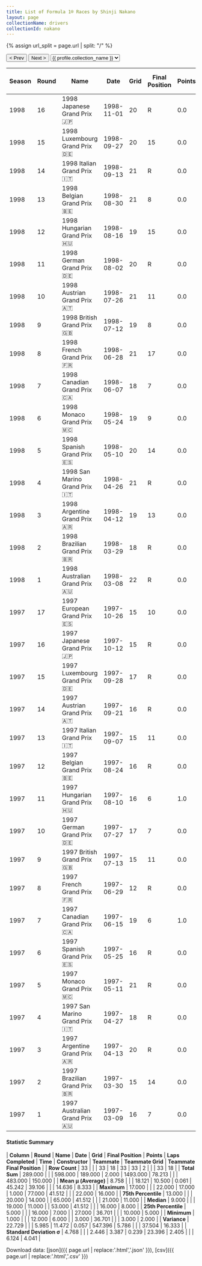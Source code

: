 ```yaml
---
title: List of Formula 1® Races by Shinji Nakano
layout: page
collectionName: drivers
collectionId: nakano
---
```


{% assign url_split = page.url | split: "/" %}
<div id="collection-navigation">
<button onclick="selector.options[selector.selectedIndex-1].value && (window.location = selector.options[selector.selectedIndex-1].value);">&lt; Prev</button>
<button onclick="selector.options[selector.selectedIndex+1].value && (window.location = selector.options[selector.selectedIndex+1].value);">Next &gt;</button>
<select id="selector" onchange="this.options[this.selectedIndex].value && (window.location = this.options[this.selectedIndex].value);">
  {% for collectionId in site.data[page.collectionName].refs %}
    {% if collectionId == page.collectionId %}
      {% assign selected = "selected" %}
    {% else %}
      {% assign selected = "" %}
    {% endif %}
    {% assign profile = site.data[page.collectionName][collectionId].profile %}
    <option value="/f1/{{ page.collectionName }}/{{ collectionId }}/{{ url_split[4] }}" {{ selected }}>{{ profile.collection_name }}</option>
  {% endfor %}
</select>
</div>

| Season | Round | Name | Date | Grid | Final Position | Points | Laps Completed | Time | Constructor | Teammate | Teammate Grid | Teammate Final Position |
|--|--|--|--|--|--|--|--|--|--|--|--|--|
| 1998 | 16 | 1998 Japanese Grand Prix 🇯🇵 | 1998-11-01 | 20 | R | 0.0 | 40 |   | Minardi 🇮🇹 | [Esteban Tuero 🇦🇷](/f1/drivers/tuero) | 21 | R |
| 1998 | 15 | 1998 Luxembourg Grand Prix 🇩🇪 | 1998-09-27 | 20 | 15 | 0.0 | 65 |   | Minardi 🇮🇹 | [Esteban Tuero 🇦🇷](/f1/drivers/tuero) | 21 | R |
| 1998 | 14 | 1998 Italian Grand Prix 🇮🇹 | 1998-09-13 | 21 | R | 0.0 | 13 |   | Minardi 🇮🇹 | [Esteban Tuero 🇦🇷](/f1/drivers/tuero) | 22 | 11 |
| 1998 | 13 | 1998 Belgian Grand Prix 🇧🇪 | 1998-08-30 | 21 | 8 | 0.0 | 39 |   | Minardi 🇮🇹 | [Esteban Tuero 🇦🇷](/f1/drivers/tuero) | 22 | R |
| 1998 | 12 | 1998 Hungarian Grand Prix 🇭🇺 | 1998-08-16 | 19 | 15 | 0.0 | 74 |   | Minardi 🇮🇹 | [Esteban Tuero 🇦🇷](/f1/drivers/tuero) | 21 | R |
| 1998 | 11 | 1998 German Grand Prix 🇩🇪 | 1998-08-02 | 20 | R | 0.0 | 36 |   | Minardi 🇮🇹 | [Esteban Tuero 🇦🇷](/f1/drivers/tuero) | 21 | 16 |
| 1998 | 10 | 1998 Austrian Grand Prix 🇦🇹 | 1998-07-26 | 21 | 11 | 0.0 | 70 |   | Minardi 🇮🇹 | [Esteban Tuero 🇦🇷](/f1/drivers/tuero) | 19 | R |
| 1998 | 9 | 1998 British Grand Prix 🇬🇧 | 1998-07-12 | 19 | 8 | 0.0 | 58 |   | Minardi 🇮🇹 | [Esteban Tuero 🇦🇷](/f1/drivers/tuero) | 18 | R |
| 1998 | 8 | 1998 French Grand Prix 🇫🇷 | 1998-06-28 | 21 | 17 | 0.0 | 65 |   | Minardi 🇮🇹 | [Esteban Tuero 🇦🇷](/f1/drivers/tuero) | 22 | R |
| 1998 | 7 | 1998 Canadian Grand Prix 🇨🇦 | 1998-06-07 | 18 | 7 | 0.0 | 68 |   | Minardi 🇮🇹 | [Esteban Tuero 🇦🇷](/f1/drivers/tuero) | 21 | R |
| 1998 | 6 | 1998 Monaco Grand Prix 🇲🇨 | 1998-05-24 | 19 | 9 | 0.0 | 76 |   | Minardi 🇮🇹 | [Esteban Tuero 🇦🇷](/f1/drivers/tuero) | 21 | R |
| 1998 | 5 | 1998 Spanish Grand Prix 🇪🇸 | 1998-05-10 | 20 | 14 | 0.0 | 63 |   | Minardi 🇮🇹 | [Esteban Tuero 🇦🇷](/f1/drivers/tuero) | 19 | 15 |
| 1998 | 4 | 1998 San Marino Grand Prix 🇮🇹 | 1998-04-26 | 21 | R | 0.0 | 27 |   | Minardi 🇮🇹 | [Esteban Tuero 🇦🇷](/f1/drivers/tuero) | 19 | 8 |
| 1998 | 3 | 1998 Argentine Grand Prix 🇦🇷 | 1998-04-12 | 19 | 13 | 0.0 | 69 |   | Minardi 🇮🇹 | [Esteban Tuero 🇦🇷](/f1/drivers/tuero) | 20 | R |
| 1998 | 2 | 1998 Brazilian Grand Prix 🇧🇷 | 1998-03-29 | 18 | R | 0.0 | 3 |   | Minardi 🇮🇹 | [Esteban Tuero 🇦🇷](/f1/drivers/tuero) | 19 | R |
| 1998 | 1 | 1998 Australian Grand Prix 🇦🇺 | 1998-03-08 | 22 | R | 0.0 | 8 |   | Minardi 🇮🇹 | [Esteban Tuero 🇦🇷](/f1/drivers/tuero) | 17 | R |
| 1997 | 17 | 1997 European Grand Prix 🇪🇸 | 1997-10-26 | 15 | 10 | 0.0 | 69 | +1:18.215 | Prost 🇫🇷 | [Olivier Panis 🇫🇷](/f1/drivers/panis) | 9 | 7 |
| 1997 | 16 | 1997 Japanese Grand Prix 🇯🇵 | 1997-10-12 | 15 | R | 0.0 | 22 |   | Prost 🇫🇷 | [Olivier Panis 🇫🇷](/f1/drivers/panis) | 10 | R |
| 1997 | 15 | 1997 Luxembourg Grand Prix 🇩🇪 | 1997-09-28 | 17 | R | 0.0 | 16 |   | Prost 🇫🇷 | [Olivier Panis 🇫🇷](/f1/drivers/panis) | 11 | 6 |
| 1997 | 14 | 1997 Austrian Grand Prix 🇦🇹 | 1997-09-21 | 16 | R | 0.0 | 57 |   | Prost 🇫🇷 | [Jarno Trulli 🇮🇹](/f1/drivers/trulli) | 3 | R |
| 1997 | 13 | 1997 Italian Grand Prix 🇮🇹 | 1997-09-07 | 15 | 11 | 0.0 | 53 | +1:03.327 | Prost 🇫🇷 | [Jarno Trulli 🇮🇹](/f1/drivers/trulli) | 16 | 10 |
| 1997 | 12 | 1997 Belgian Grand Prix 🇧🇪 | 1997-08-24 | 16 | R | 0.0 | 5 |   | Prost 🇫🇷 | [Jarno Trulli 🇮🇹](/f1/drivers/trulli) | 14 | 15 |
| 1997 | 11 | 1997 Hungarian Grand Prix 🇭🇺 | 1997-08-10 | 16 | 6 | 1.0 | 77 | +41.512 | Prost 🇫🇷 | [Jarno Trulli 🇮🇹](/f1/drivers/trulli) | 12 | 7 |
| 1997 | 10 | 1997 German Grand Prix 🇩🇪 | 1997-07-27 | 17 | 7 | 0.0 | 45 | +1:19.722 | Prost 🇫🇷 | [Jarno Trulli 🇮🇹](/f1/drivers/trulli) | 11 | 4 |
| 1997 | 9 | 1997 British Grand Prix 🇬🇧 | 1997-07-13 | 15 | 11 | 0.0 | 57 |   | Prost 🇫🇷 | [Jarno Trulli 🇮🇹](/f1/drivers/trulli) | 13 | 8 |
| 1997 | 8 | 1997 French Grand Prix 🇫🇷 | 1997-06-29 | 12 | R | 0.0 | 7 |   | Prost 🇫🇷 | [Jarno Trulli 🇮🇹](/f1/drivers/trulli) | 6 | 10 |
| 1997 | 7 | 1997 Canadian Grand Prix 🇨🇦 | 1997-06-15 | 19 | 6 | 1.0 | 54 | +36.701 | Prost 🇫🇷 | [Olivier Panis 🇫🇷](/f1/drivers/panis) | 10 | 11 |
| 1997 | 6 | 1997 Spanish Grand Prix 🇪🇸 | 1997-05-25 | 16 | R | 0.0 | 34 |   | Prost 🇫🇷 | [Olivier Panis 🇫🇷](/f1/drivers/panis) | 12 | 2 |
| 1997 | 5 | 1997 Monaco Grand Prix 🇲🇨 | 1997-05-11 | 21 | R | 0.0 | 36 |   | Prost 🇫🇷 | [Olivier Panis 🇫🇷](/f1/drivers/panis) | 12 | 4 |
| 1997 | 4 | 1997 San Marino Grand Prix 🇮🇹 | 1997-04-27 | 18 | R | 0.0 | 11 |   | Prost 🇫🇷 | [Olivier Panis 🇫🇷](/f1/drivers/panis) | 4 | 8 |
| 1997 | 3 | 1997 Argentine Grand Prix 🇦🇷 | 1997-04-13 | 20 | R | 0.0 | 49 |   | Prost 🇫🇷 | [Olivier Panis 🇫🇷](/f1/drivers/panis) | 3 | R |
| 1997 | 2 | 1997 Brazilian Grand Prix 🇧🇷 | 1997-03-30 | 15 | 14 | 0.0 | 71 |   | Prost 🇫🇷 | [Olivier Panis 🇫🇷](/f1/drivers/panis) | 5 | 3 |
| 1997 | 1 | 1997 Australian Grand Prix 🇦🇺 | 1997-03-09 | 16 | 7 | 0.0 | 56 |   | Prost 🇫🇷 | [Olivier Panis 🇫🇷](/f1/drivers/panis) | 9 | 5 |

#### Statistic Summary

| **Column** | **Round** | **Name** | **Date** | **Grid** | **Final Position** | **Points** | **Laps Completed** | **Time** | **Constructor** | **Teammate** | **Teammate Grid** | **Teammate Final Position** |
| **Row Count** | 33 |  |  | 33 | 18 | 33 | 33 | 2 |  |  | 33 | 18 |
| **Total Sum** | 289.000 |  |  | 598.000 | 189.000 | 2.000 | 1493.000 | 78.213 |  |  | 483.000 | 150.000 |
| **Mean μ (Average)** | 8.758 |  |  | 18.121 | 10.500 | 0.061 | 45.242 | 39.106 |  |  | 14.636 | 8.333 |
| **Maximum** | 17.000 |  |  | 22.000 | 17.000 | 1.000 | 77.000 | 41.512 |  |  | 22.000 | 16.000 |
| **75th Percentile** | 13.000 |  |  | 20.000 | 14.000 |  | 65.000 | 41.512 |  |  | 21.000 | 11.000 |
| **Median** | 9.000 |  |  | 19.000 | 11.000 |  | 53.000 | 41.512 |  |  | 16.000 | 8.000 |
| **25th Percentile** | 5.000 |  |  | 16.000 | 7.000 |  | 27.000 | 36.701 |  |  | 10.000 | 5.000 |
| **Minimum** | 1.000 |  |  | 12.000 | 6.000 |  | 3.000 | 36.701 |  |  | 3.000 | 2.000 |
| **Variance** | 22.729 |  |  | 5.985 | 11.472 | 0.057 | 547.396 | 5.786 |  |  | 37.504 | 16.333 |
| **Standard Deviation σ** | 4.768 |  |  | 2.446 | 3.387 | 0.239 | 23.396 | 2.405 |  |  | 6.124 | 4.041 |

Download data: [json]({{ page.url | replace:'.html','.json' }}), [csv]({{ page.url | replace:'.html','.csv' }})
